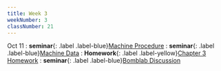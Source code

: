 ```yaml
---
title: Week 3
weekNumber: 3
classNumber: 21
---
```


Oct 11
: **seminar**{: .label .label-blue}[Machine Procedure](/ics-23-fall/assets/class21/slides/Machine_prog_procedures.pdf)
    : **seminar**{: .label .label-blue}[Machine Data](/ics-23-fall/assets/class21/slides/Machine_prog_data.pdf)
: **Homework**{: .label .label-yellow}[Chapter 3 Homework](/ics-23-fall/assets/class21/slides/第三章补充题目.pdf)
    : **seminar**{: .label .label-blue}[Bomblab Discussion](/ics-23-fall/assets/class21/slides/Bomblab_discussion.pdf)
